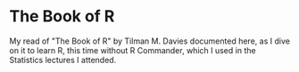 # The Book of R
My read of "The Book of R" by Tilman M. Davies documented here, as I dive on it to learn R, this time without R Commander, which I used in the Statistics lectures I attended. 
